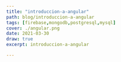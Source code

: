 ```yaml
---
title: "introduccion-a-angular"
path: blog/introduccion-a-angular
tags: [firebase,mongodb,postgresql,mysql]
cover: ./angular.png
date: 2021-03-30
draw: true
excerpt: introduccion-a-angular

---
```


